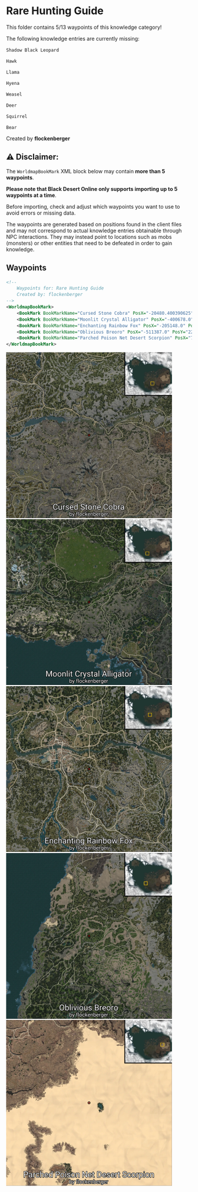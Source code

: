 # Rare Hunting Guide

This folder contains 5/13 waypoints of this knowledge category!

The following knowledge entries are currently missing: 

```
Shadow Black Leopard
```

```
Hawk
```

```
Llama
```

```
Hyena
```

```
Weasel
```

```
Deer
```

```
Squirrel
```

```
Bear
```


Created by **flockenberger**

## ⚠️ Disclaimer:
The `WorldmapBookMark` XML block below may contain **more than 5 waypoints**.

**Please note that Black Desert Online only supports importing up to 5 waypoints at a time**.

Before importing, check and adjust which waypoints you want to use to avoid errors or missing data.

The waypoints are generated based on positions found in the client files and may not correspond to actual knowledge entries obtainable through NPC interactions.
They may instead point to locations such as mobs (monsters) or other entities that need to be defeated in order to gain knowledge.

## Waypoints
```xml
<!--
    Waypoints for: Rare Hunting Guide
    Created by: flockenberger
-->
<WorldmapBookMark>
    <BookMark BookMarkName="Cursed Stone Cobra" PosX="-20480.400390625" PosY="9744.76953125" PosZ="-268751.0" />
    <BookMark BookMarkName="Moonlit Crystal Alligator" PosX="-400678.0" PosY="-3593.919921875" PosZ="-495871.0" />
    <BookMark BookMarkName="Enchanting Rainbow Fox" PosX="-205148.0" PosY="639.375" PosZ="-82864.0" />
    <BookMark BookMarkName="Oblivious Breoro" PosX="-511387.0" PosY="22194.30078125" PosZ="-206207.0" />
    <BookMark BookMarkName="Parched Poison Net Desert Scorpion" PosX="715454.0" PosY="5787.43017578125" PosZ="207765.0" />
</WorldmapBookMark>
```

<img src="./Rare Hunting Guide_Cursed Stone Cobra_Preview.webp" width="450"/> <img src="./Rare Hunting Guide_Moonlit Crystal Alligator_Preview.webp" width="450"/> <img src="./Rare Hunting Guide_Enchanting Rainbow Fox_Preview.webp" width="450"/> <img src="./Rare Hunting Guide_Oblivious Breoro_Preview.webp" width="450"/> <img src="./Rare Hunting Guide_Parched Poison Net Desert Scorpion_Preview.webp" width="450"/> 